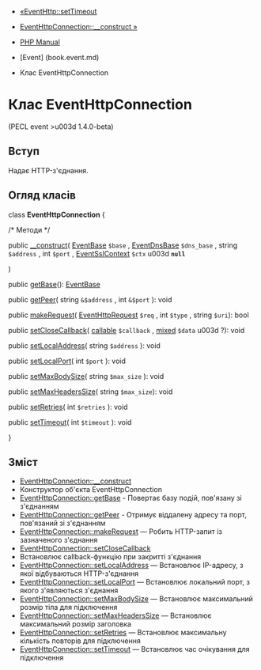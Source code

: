 - [«EventHttp::setTimeout](eventhttp.settimeout.md)
- [EventHttpConnection::\_\_construct
»](eventhttpconnection.construct.md)

- [PHP Manual](index.md)
- [Event] (book.event.md)
- Клас EventHttpConnection

# Клас EventHttpConnection

(PECL event \>u003d 1.4.0-beta)

## Вступ

Надає HTTP-з'єднання.

## Огляд класів

class **EventHttpConnection** {

/\* Методи \*/

public [\_\_construct](eventhttpconnection.construct.md)(
[EventBase](class.eventbase.md) `$base` ,
[EventDnsBase](class.eventdnsbase.md) `$dns_base` ,
string `$address` ,
int `$port` ,
[EventSslContext](class.eventsslcontext.md) `$ctx` u003d **`null`**

)

public [getBase](eventhttpconnection.getbase.md)():
[EventBase](class.eventbase.md)

public [getPeer](eventhttpconnection.getpeer.md)( string `&$address` ,
int `&$port` ): void

public [makeRequest](eventhttpconnection.makerequest.md)(
[EventHttpRequest](class.eventhttprequest.md) `$req` , int `$type` ,
string `$uri`): bool

public [setCloseCallback](eventhttpconnection.setclosecallback.md)(
[callable](language.types.callable.md) `$callback` ,
[mixed](language.types.declarations.md#language.types.declarations.mixed)
`$data` u003d ?): void

public [setLocalAddress](eventhttpconnection.setlocaladdress.md)(
string `$address` ): void

public [setLocalPort](eventhttpconnection.setlocalport.md)( int
`$port` ): void

public [setMaxBodySize](eventhttpconnection.setmaxbodysize.md)( string
`$max_size` ): void

public [setMaxHeadersSize](eventhttpconnection.setmaxheaderssize.md)(
string `$max_size`): void

public [setRetries](eventhttpconnection.setretries.md)( int `$retries`
): void

public [setTimeout](eventhttpconnection.settimeout.md)( int `$timeout`
): void

}

## Зміст

- [EventHttpConnection::\_\_construct](eventhttpconnection.construct.md)
- Конструктор об'єкта EventHttpConnection
- [EventHttpConnection::getBase](eventhttpconnection.getbase.md) -
Повертає базу подій, пов'язану зі з'єднанням
- [EventHttpConnection::getPeer](eventhttpconnection.getpeer.md) -
Отримує віддалену адресу та порт, пов'язаний зі з'єднанням
- [EventHttpConnection::makeRequest](eventhttpconnection.makerequest.md)
— Робить HTTP-запит із зазначеного з'єднання
- [EventHttpConnection::setCloseCallback](eventhttpconnection.setclosecallback.md)
- Встановлює callback-функцію при закритті з'єднання
- [EventHttpConnection::setLocalAddress](eventhttpconnection.setlocaladdress.md)
— Встановлює IP-адресу, з якої відбуваються HTTP-з'єднання
- [EventHttpConnection::setLocalPort](eventhttpconnection.setlocalport.md)
— Встановлює локальний порт, з якого з'являються з'єднання
- [EventHttpConnection::setMaxBodySize](eventhttpconnection.setmaxbodysize.md)
— Встановлює максимальний розмір тіла для підключення
- [EventHttpConnection::setMaxHeadersSize](eventhttpconnection.setmaxheaderssize.md)
— Встановлює максимальний розмір заголовка
- [EventHttpConnection::setRetries](eventhttpconnection.setretries.md)
— Встановлює максимальну кількість повторів для підключення
- [EventHttpConnection::setTimeout](eventhttpconnection.settimeout.md)
— Встановлює час очікування для підключення
